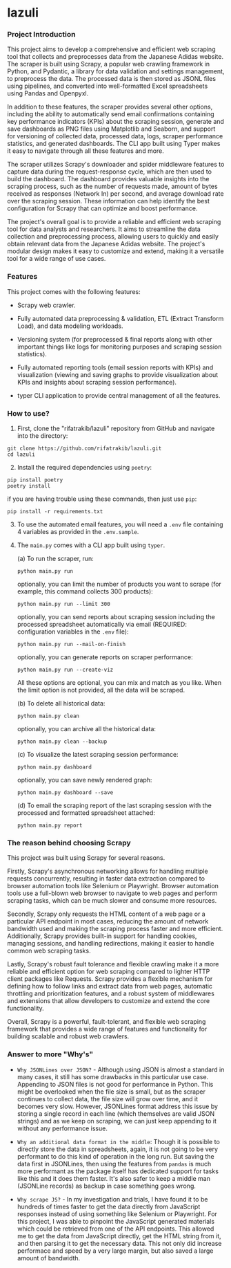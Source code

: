 # lazuli

### Project Introduction

This project aims to develop a comprehensive and efficient web scraping tool that collects and preprocesses data from the Japanese Adidas website. The scraper is built using Scrapy, a popular web crawling framework in Python, and Pydantic, a library for data validation and settings management, to preprocess the data. The processed data is then stored as JSONL files using pipelines, and converted into well-formatted Excel spreadsheets using Pandas and Openpyxl.

In addition to these features, the scraper provides several other options, including the ability to automatically send email confirmations containing key performance indicators (KPIs) about the scraping session, generate and save dashboards as PNG files using Matplotlib and Seaborn, and support for versioning of collected data, processed data, logs, scraper performance statistics, and generated dashboards. The CLI app built using Typer makes it easy to navigate through all these features and more.

The scraper utilizes Scrapy's downloader and spider middleware features to capture data during the request-response cycle, which are then used to build the dashboard. The dashboard provides valuable insights into the scraping process, such as the number of requests made, amount of bytes received as responses (Network In) per second, and average download rate over the scraping session. These information can help identify the best configuration for Scrapy that can optimize and boost performance.

The project's overall goal is to provide a reliable and efficient web scraping tool for data analysts and researchers. It aims to streamline the data collection and preprocessing process, allowing users to quickly and easily obtain relevant data from the Japanese Adidas website. The project's modular design makes it easy to customize and extend, making it a versatile tool for a wide range of use cases.


### Features

This project comes with the following features:

* Scrapy web crawler.

* Fully automated data preprocessing & validation, ETL (Extract Transform Load), and data modeling workloads.

* Versioning system (for preprocessed & final reports along with other important things like logs for monitoring purposes and scraping session statistics).

* Fully automated reporting tools (email session reports with KPIs) and visualization (viewing and saving graphs to provide visualization about KPIs and insights about scraping session performance).

* typer CLI application to provide central management of all the features.


### How to use?

1. First, clone the "rifatrakib/lazuli" repository from GitHub and navigate into the directory:

```
git clone https://github.com/rifatrakib/lazuli.git
cd lazuli
```

2. Install the required dependencies using `poetry`:

```
pip install poetry
poetry install
```

if you are having trouble using these commands, then just use `pip`:

```
pip install -r requirements.txt
```

3. To use the automated email features, you will need a `.env` file containing 4 variables as provided in the `.env.sample`.

4. The `main.py` comes with a CLI app built using `typer`.

    (a) To run the scraper, run:

    ```
    python main.py run
    ```

    optionally, you can limit the number of products you want to scrape (for example, this command collects 300 products):

    ```
    python main.py run --limit 300
    ```

    optionally, you can send reports about scraping session including the processed spreadsheet automatically via email (REQUIRED: configuration variables in the `.env` file):

    ```
    python main.py run --mail-on-finish
    ```

    optionally, you can generate reports on scraper performance:

    ```
    python main.py run --create-viz
    ```

    All these options are optional, you can mix and match as you like. When the limit option is not provided, all the data will be scraped.

    (b) To delete all historical data:

    ```
    python main.py clean
    ```

    optionally, you can archive all the historical data:

    ```
    python main.py clean --backup
    ```

    (c) To visualize the latest scraping session performance:

    ```
    python main.py dashboard
    ```

    optionally, you can save newly rendered graph:

    ```
    python main.py dashboard --save
    ```

    (d) To email the scraping report of the last scraping session with the processed and formatted spreadsheet attached:

    ```
    python main.py report
    ```


### The reason behind choosing Scrapy

This project was built using Scrapy for several reasons.

Firstly, Scrapy's asynchronous networking allows for handling multiple requests concurrently, resulting in faster data extraction compared to browser automation tools like Selenium or Playwright. Browser automation tools use a full-blown web browser to navigate to web pages and perform scraping tasks, which can be much slower and consume more resources.

Secondly, Scrapy only requests the HTML content of a web page or a particular API endpoint in most cases, reducing the amount of network bandwidth used and making the scraping process faster and more efficient. Additionally, Scrapy provides built-in support for handling cookies, managing sessions, and handling redirections, making it easier to handle common web scraping tasks.

Lastly, Scrapy's robust fault tolerance and flexible crawling make it a more reliable and efficient option for web scraping compared to lighter HTTP client packages like Requests. Scrapy provides a flexible mechanism for defining how to follow links and extract data from web pages, automatic throttling and prioritization features, and a robust system of middlewares and extensions that allow developers to customize and extend the core functionality.

Overall, Scrapy is a powerful, fault-tolerant, and flexible web scraping framework that provides a wide range of features and functionality for building scalable and robust web crawlers.


### Answer to more "Why's"

* `Why JSONLines over JSON?` - Although using JSON is almost a standard in many cases, it still has some drawbacks in this particular use case. Appending to JSON files is not good for performance in Python. This might be overlooked when the file size is small, but as the scraper continues to collect data, the file size will grow over time, and it becomes very slow. However, JSONLines format address this issue by storing a single record in each line (which themselves are valid JSON strings) and as we keep on scraping, we can just keep appending to it without any performance issue.

* `Why an additional data format in the middle`: Though it is possible to directly store the data in spreadsheets, again, it is not going to be very performant to do this kind of operation in the long run. But saving the data first in JSONLines, then using the features from `pandas` is much more performant as the package itself has dedicated support for tasks like this and it does them faster. It's also safer to keep a middle man (JSONLine records) as backup in case something goes wrong.

* `Why scrape JS?` - In my investigation and trials, I have found it to be hundreds of times faster to get the data directly from JavaScript responses instead of using something like Selenium or Playwright. For this project, I was able to pinpoint the JavaScript generated materials which could be retrieved from one of the API endpoints. This allowed me to get the data from JavaScript directly, get the HTML string from it, and then parsing it to get the necessary data. This not only did increase performace and speed by a very large margin, but also saved a large amount of bandwidth.
